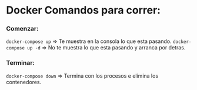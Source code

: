 # Docker Comandos para correr:

### Comenzar:

`docker-compose up` => Te muestra en la consola lo que esta pasando.
`docker-compose up -d` => No te muestra lo que esta pasando y arranca por detras.

### Terminar:

`docker-compose down` => Termina con los procesos e elimina los contenedores.
